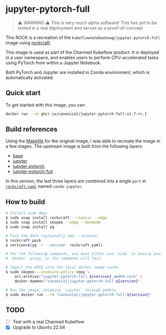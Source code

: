 # jupyter-pytorch-full

> ⚠️ WARNING ⚠️ This is very much alpha software! This has yet to be tested in a real deployment
> and serves as a proof-of-concept

This ROCK is a recreation of the `kubeflownotebookswg/jupyter-pytorch-full` image using
[rockcraft](https://github.com/canonical/rockcraft).

This image is used as part of the Charmed Kubeflow product. It is deployed in a user namespace, and
enables users to perform CPU-accelerated tasks using PyTorch from within a Jupyter Notebook.

Both PyTorch and Jupyter are installed in Conda environment, which is automatically activated.

## Quick start

To get started with this image, you can:

```bash
docker run --rm ghcr.io/canonical/jupyter-pytorch-full:v1.7-rc.1
```

## Build references

Using the [Makefile](https://github.com/kubeflow/kubeflow/blob/68bf3da20c95f38051b1b60c787e11705cc5d645/components/example-notebook-servers/jupyter-pytorch-full/Makefile) for the original image, I was able to
recreate the image in a few stages. The upstream image is built from the following layers:

- [base](https://github.com/kubeflow/kubeflow/blob/master/components/example-notebook-servers/base/Dockerfile)
- [jupyter](https://github.com/kubeflow/kubeflow/blob/master/components/example-notebook-servers/jupyter/Dockerfile)
- [jupyter-pytorch](https://github.com/kubeflow/kubeflow/blob/master/components/example-notebook-servers/jupyter-pytorch/cpu.Dockerfile)
- [jupyter-pytorch-full](https://github.com/kubeflow/kubeflow/blob/master/components/example-notebook-servers/jupyter-pytorch-full/cpu.Dockerfile)

In this version, the last three layers are combined into a single `part` in [`rockcraft.yaml`](./rockcraft.yaml) named `conda-jupyter`.

## How to build

```bash
# Install some deps
$ sudo snap install rockcraft --classic --edge
$ sudo snap install skopeo --edge --devmode
$ sudo snap install yq

# Pack the ROCK (optionally add --verbose)
$ rockcraft pack
$ version=$(yq -r '.version' rockcraft.yaml)

# For the following commands, you must either use `sudo` or ensure your user is a member of the
# `docker` group, or the commands will fail.

# Import the ROCK into the local docker image cache
$ sudo skopeo --insecure-policy copy \
    oci-archive:"jupyter-pytorch-full_${version}_amd64.rock" \
    docker-daemon:"canonical/jupyter-pytorch-full:${version}"

# Run the image, invoking `jupyter` through pebble
$ sudo docker run --rm "canonical/jupyter-pytorch-full:${version}"
```

## TODO

- [ ] Test with a real Charmed Kubeflow
- [x] Upgrade to Ubuntu 22.04
